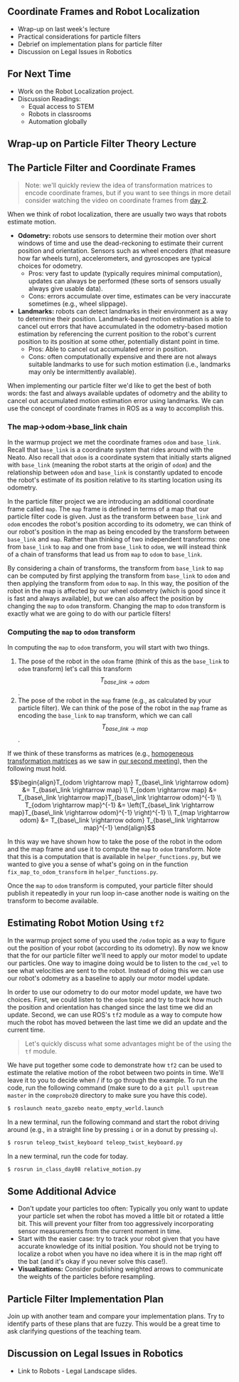 ## Coordinate Frames and Robot Localization

* Wrap-up on last week's lecture
* Practical considerations for particle filters
* Debrief on implementation plans for particle filter
* Discussion on Legal Issues in Robotics

## For Next Time
* Work on the <a-no-proxy href="https://olin.instructure.com/courses/143/assignments/1325">Robot Localization project</a-no-proxy>.
* Discussion Readings: 
  * <a-no-proxy href="https://obamawhitehouse.archives.gov/blog/2015/05/08/ensuring-students-have-equal-access-stem-courses"> Equal access to STEM</a-no-proxy>
  * <a-no-proxy href="https://medium.com/@furhatrobotics/a-robot-in-every-classroom-furhats-vision-for-education-5b0ca8d56e0e"> Robots in classrooms </a-no-proxy>
  * <a-no-proxy href="https://new.abb.com/news/detail/4431/abb-and-the-economist-launch-automation-readiness-index-global-ranking-for-robotics-and-artificial-intelligence"> Automation globally </a-no-proxy>

## Wrap-up on Particle Filter Theory Lecture

## The Particle Filter and Coordinate Frames

> Note: we'll quickly review the idea of transformation matrices to encode coordinate frames, but if you want to see things in more detail consider watching the video on coordinate frames from [day 2](day02).

When we think of robot localization, there are usually two ways that robots estimate motion.
* **Odometry:** robots use sensors to determine their motion over short windows of time and use the dead-reckoning to estimate their current position and orientation.  Sensors such as wheel encoders (that measure how far wheels turn), accelerometers, and gyroscopes are typical choices for odometry.
  * Pros: very fast to update (typically requires minimal computation), updates can always be performed (these sorts of sensors usually always give usable data).
  * Cons: errors accumulate over time, estimates can be very inaccurate sometimes (e.g., wheel slippage). 
* **Landmarks:** robots can detect landmarks in their environment as a way to determine their position.  Landmark-based motion estimation is able to cancel out errors that have accumulated in the odometry-based motion estimation by referencing the current position to the robot's current position to its position at some other, potentially distant point in time.
  * Pros: Able to cancel out accumulated error in position.
  * Cons: often computationally expensive and there are not always suitable landmarks to use for such motion estimation (i.e., landmarks may only be intermittently available).

When implementing our particle filter we'd like to get the best of both words: the fast and always available updates of odometry and the ability to cancel out accumulated motion estimation error using landmarks.  We can use the concept of coordinate frames in ROS as a way to accomplish this.

### The map->odom->base_link chain

In the warmup project we met the coordinate frames ``odom`` and ``base_link``.  Recall that ``base_link`` is a coordinate system that rides around with the Neato.  Also recall that ``odom`` is a coordinate system that initially starts aligned with ``base_link`` (meaning the robot starts at the origin of ``odom``) and the relationship between ``odom`` and ``base_link`` is constantly updated to encode the robot's estimate of its position relative to its starting location using its odometry. 

In the particle filter project we are introducing an additional coordinate frame called ``map``.  The ``map`` frame is defined in terms of a map that our particle filter code is given.  Just as the transform between ``base_link`` and ``odom`` encodes the robot's position according to its odometry, we can think of our robot's position in the map as being encoded by the transform between ``base_link`` and ``map``.  Rather than thinking of two independent transforms: one from ``base_link`` to ``map`` and one from ``base_link`` to ``odom``, we will instead think of a chain of transforms that lead us from ``map`` to ``odom`` to ``base_link``.

By considering a chain of transforms, the transform from ``base_link`` to ``map`` can be computed by first applying the transform from ``base_link`` to ``odom`` and then applying the transform from ``odom`` to ``map``.  In this way, the position of the robot in the map is affected by our wheel odometry (which is good since it is fast and always available), but we can also affect the position by changing the ``map`` to ``odom`` transform.  Changing the map to ``odom`` transform is exactly what we are going to do with our particle filters! 

### Computing the ``map`` to ``odom`` transform

In computing the ``map`` to ``odom`` transform, you will start with two things.
 1. The pose of the robot in the ``odom`` frame (think of this as the ``base_link`` to ``odom`` transform) let's call this transform $$T_{base\_link \rightarrow odom}$$.
 2. The pose of the robot in the ``map`` frame (e.g., as calculated by your particle filter).  We can think of the pose of the robot in the ``map`` frame as encoding the ``base_link`` to ``map`` transform, which we can call $$T_{base\_link \rightarrow map}$$.

If we think of these transforms as matrices (e.g., [homogeneous transformation matrices](http://planning.cs.uiuc.edu/node99.html) as we saw in [our second meeting](day02)), then the following must hold.

$$\begin{align}T_{odom \rightarrow map} T_{base\_link \rightarrow odom} &= T_{base\_link \rightarrow map} \\
T_{odom \rightarrow map} &= T_{base\_link \rightarrow map}T_{base\_link \rightarrow odom}^{-1} \\
T_{odom \rightarrow map}^{-1} &= \left(T_{base\_link \rightarrow map}T_{base\_link \rightarrow odom}^{-1} \right)^{-1} \\
T_{map \rightarrow odom} &= T_{base\_link \rightarrow odom} T_{base\_link \rightarrow map}^{-1}
\end{align}$$

In this way we have shown how to take the pose of the robot in the odom and the map frame and use it to compute the ``map`` to ``odom`` transform.  Note that this is a computation that is available in ``helper_functions.py``, but we wanted to give you a sense of what's going on in the function ``fix_map_to_odom_transform`` in ``helper_functions.py``.

Once the ``map`` to ``odom`` transform is computed, your particle filter should publish it repeatedly in your run loop in-case another node is waiting on the transform to become available.

## Estimating Robot Motion Using ``tf2``


In the warmup project some of you used the ``/odom`` topic as a way to figure out the position of your robot (according to its odometry).  By now we know that the for our particle filter we'll need to apply our motor model to update our particles.  One way to imagine doing would be to listen to the ``cmd_vel`` to see what velocities are sent to the robot.  Instead of doing this we can use our robot's odometry as a baseline to apply our motor model update.

In order to use our odometry to do our motor model update, we have two choices.  First, we could listen to the ``odom`` topic and try to track how much the position and orientation has changed since the last time we did an update.  Second, we can use ROS's ``tf2`` module as a way to compute how much the robot has moved between the last time we did an update and the current time.

> Let's quickly discuss what some advantages might be of the using the ``tf`` module.

We have put together some code to demonstrate how ``tf2`` can be used to estimate the relative motion of the robot between two points in time.  We'll leave it to you to decide when / if to go through the example.  To run the code, run the following command (make sure to do a ``git pull upstream master`` in the ``comprobo20`` directory to make sure you have this code).

```bash
$ roslaunch neato_gazebo neato_empty_world.launch
```

In a new terminal, run the following command and start the robot driving around (e.g., in a straight line by pressing ``i`` or in a donut by pressing ``u``).
```bash
$ rosrun teleop_twist_keyboard teleop_twist_keyboard.py
```

In a new terminal, run the code for today.
```bash
$ rosrun in_class_day08 relative_motion.py
```

## Some Additional Advice

* Don't update your particles too often:  Typically you only want to update your particle set when the robot has moved a little bit or rotated a little bit.  This will prevent your filter from too aggressively incorporating sensor measurements from the current moment in time.
* Start with the easier case: try to track your robot given that you have accurate knowledge of its initial position.  You should not be trying to localize a robot when you have no idea where it is in the map right off the bat (and it's okay if you never solve this case!).
* **Visualizations:** Consider publishing weighted arrows to communicate the weights of the particles before resampling.

## Particle Filter Implementation Plan

Join up with another team and compare your implementation plans.  Try to identify parts of these plans that are fuzzy.  This would be a great time to ask clarifying questions of the teaching team.

## Discussion on Legal Issues in Robotics
* Link to <a-no-proxy href="https://docs.google.com/presentation/d/1TLTV-q67P7cgTb09ho6nzXvyprFYKCk9ozQm4j6gHRU/edit#slide=id.g9dea26f006_1_5">Robots - Legal Landscape</a-no-proxy> slides. 